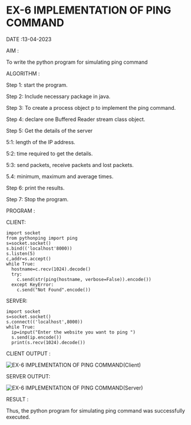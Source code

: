 # EX-6 IMPLEMENTATION OF PING COMMAND

DATE :13-04-2023

AIM :

 To write the python program for simulating ping command

ALGORITHM :

Step 1: start the program.

Step 2: Include necessary package in java.

Step 3: To create a process object p to implement the ping command.

Step 4: declare one Buffered Reader stream class object.

Step 5: Get the details of the server

 5:1: length of the IP address.
 
 5:2: time required to get the details.
 
 5:3: send packets, receive packets and lost packets. 
 
 5.4: minimum, maximum and average times.
 
Step 6: print the results. 

Step 7: Stop the program.

PROGRAM :

CLIENT:
```
import socket
from pythonping import ping
s=socket.socket()
s.bind(('localhost'8000))
s.listen(5)
c,addr=s.accept()
while True:
  hostname=c.recv(1024).decode()
  try:
    c.send(str(ping(hostname, verbose=False)).encode())
  except KeyError:
    c.send("Not Found".encode())
```
 
SERVER:
```
import socket
s=socket.socket()
s.connect(('localhost',8000))
while True:
  ip=input("Enter the website you want to ping ")
  s.send(ip.encode())
  print(s.recv(1024).decode())
```

CLIENT OUTPUT :

![EX-6 IMPLEMENTATION OF PING COMMAND(Client)](https://github.com/Jeevapriya14/EX-6/assets/121003043/7950a303-8a45-437d-80ac-0cbbaa8df097)

SERVER OUTPUT:

![EX-6 IMPLEMENTATION OF PING COMMAND(Server)](https://github.com/kannan0071/EX-6/assets/119641638/b9679264-b02f-41c4-a43a-f3ead62de861)

RESULT :

Thus, the python program for simulating ping command was successfully executed.

